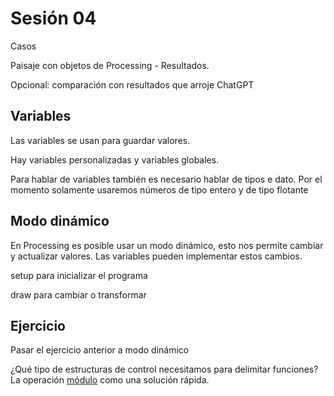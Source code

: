 # Sesión 04

Casos

Paisaje con objetos de Processing - Resultados. 

Opcional: comparación con resultados que arroje ChatGPT

## Variables 

Las variables se usan para guardar valores. 

Hay variables personalizadas y variables globales. 

Para hablar de variables también es necesario hablar de tipos e dato. Por el momento solamente usaremos números de tipo entero y de tipo flotante 

## Modo dinámico

En Processing es posible usar un modo dinámico, esto nos permite cambiar y actualizar valores. Las variables pueden implementar estos cambios. 

setup para inicializar el programa

draw para cambiar o transformar

## Ejercicio

Pasar el ejercicio anterior a modo dinámico 

¿Qué tipo de estructuras de control necesitamos para delimitar funciones? La operación [módulo](https://processing.org/reference/modulo.html) como una solución rápida. 
